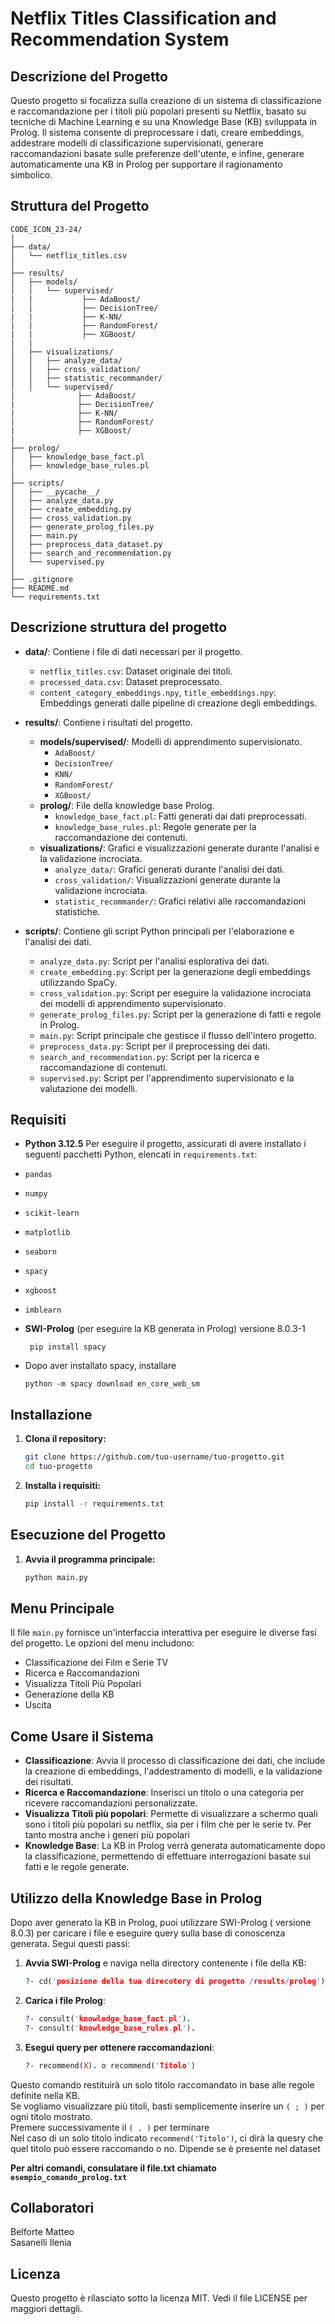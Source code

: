 
# Netflix Titles Classification and Recommendation System

## Descrizione del Progetto

Questo progetto si focalizza sulla creazione di un sistema di classificazione e raccomandazione per i titoli più popolari presenti su Netflix, basato su tecniche di Machine Learning e su una Knowledge Base (KB) sviluppata in Prolog. Il sistema consente di preprocessare i dati, creare embeddings, addestrare modelli di classificazione supervisionati, generare raccomandazioni basate sulle preferenze dell'utente, e infine, generare automaticamente una KB in Prolog per supportare il ragionamento simbolico.


## Struttura del Progetto
```
CODE_ICON_23-24/
│
├── data/
│   └── netflix_titles.csv
│
├── results/
│   ├── models/
│   │   └── supervised/
|   |           ├── AdaBoost/
|   |           ├── DecisionTree/
|   |           ├── K-NN/
|   |           ├── RandomForest/
|   |           ├── XGBoost/
|   |
│   ├── visualizations/
│   │   ├── analyze_data/
│   │   ├── cross_validation/
│   │   ├── statistic_recommander/
│   │   └── supervised/
|              ├── AdaBoost/
|              ├── DecisionTree/
|              ├── K-NN/
|              ├── RandomForest/
|              ├── XGBoost/
|
├── prolog/
│   ├── knowledge_base_fact.pl
│   ├── knowledge_base_rules.pl
|
├── scripts/
│   ├── __pycache__/
│   ├── analyze_data.py
│   ├── create_embedding.py
│   ├── cross_validation.py
│   ├── generate_prolog_files.py
│   ├── main.py
│   ├── preprocess_data_dataset.py
│   ├── search_and_recommendation.py
│   └── supervised.py
│
├── .gitignore
├── README.md
└── requirements.txt
```
## Descrizione struttura del progetto

- **data/**: Contiene i file di dati necessari per il progetto.
  - `netflix_titles.csv`: Dataset originale dei titoli.
  - `processed_data.csv`: Dataset preprocessato.
  - `content_category_embeddings.npy`, `title_embeddings.npy`: Embeddings generati dalle pipeline di creazione degli embeddings.

- **results/**: Contiene i risultati del progetto.
  - **models/supervised/**: Modelli di apprendimento supervisionato.
    - `AdaBoost/`
    - `DecisionTree/`
    - `KNN/`
    - `RandomForest/`
    - `XGBoost/`
  - **prolog/**: File della knowledge base Prolog.
    - `knowledge_base_fact.pl`: Fatti generati dai dati preprocessati.
    - `knowledge_base_rules.pl`: Regole generate per la raccomandazione dei contenuti.
  - **visualizations/**: Grafici e visualizzazioni generate durante l'analisi e la validazione incrociata.
    - `analyze_data/`: Grafici generati durante l'analisi dei dati.
    - `cross_validation/`: Visualizzazioni generate durante la validazione incrociata.
    - `statistic_recommander/`: Grafici relativi alle raccomandazioni statistiche.

- **scripts/**: Contiene gli script Python principali per l'elaborazione e l'analisi dei dati.
  - `analyze_data.py`: Script per l'analisi esplorativa dei dati.
  - `create_embedding.py`: Script per la generazione degli embeddings utilizzando SpaCy.
  - `cross_validation.py`: Script per eseguire la validazione incrociata dei modelli di apprendimento supervisionato.
  - `generate_prolog_files.py`: Script per la generazione di fatti e regole in Prolog.
  - `main.py`: Script principale che gestisce il flusso dell'intero progetto.
  - `preprocess_data.py`: Script per il preprocessing dei dati.
  - `search_and_recommendation.py`: Script per la ricerca e raccomandazione di contenuti.
  - `supervised.py`: Script per l'apprendimento supervisionato e la valutazione dei modelli.



## Requisiti

- **Python 3.12.5**
Per eseguire il progetto, assicurati di avere installato i seguenti pacchetti Python, elencati in `requirements.txt`:

- `pandas`
- `numpy`
- `scikit-learn`
- `matplotlib`
- `seaborn`
- `spacy`
- `xgboost`
- `imblearn`
  
- **SWI-Prolog** (per eseguire la KB generata in Prolog) versione 8.0.3-1
  ```
   pip install spacy
    ```
  
- Dopo aver installato spacy, installare
   ```
   python -m spacy download en_core_web_sm
   ```

## Installazione

1. **Clona il repository:**
   ```bash
   git clone https://github.com/tuo-username/tuo-progetto.git
   cd tuo-progetto
   ```

2. **Installa i requisiti:**
   ```bash
   pip install -r requirements.txt
   ```

## Esecuzione del Progetto

1. **Avvia il programma principale:**
   ```bash
   python main.py
   ```
## Menu Principale

Il file `main.py` fornisce un'interfaccia interattiva per eseguire le diverse fasi del progetto. Le opzioni del menu includono:

- Classificazione dei Film e Serie TV
- Ricerca e Raccomandazioni
- Visualizza Titoli Più Popolari
- Generazione della KB
- Uscita

## Come Usare il Sistema

- **Classificazione**: Avvia il processo di classificazione dei dati, che include la creazione di embeddings, l'addestramento di modelli, e la validazione dei risultati.
- **Ricerca e Raccomandazione**: Inserisci un titolo o una categoria per ricevere raccomandazioni personalizzate.
- **Visualizza Titoli più popolari**: Permette di visualizzare a schermo quali sono i titoli più popolari su netflix, sia per i film che per le serie tv. Per tanto mostra anche i generi più popolari 
- **Knowledge Base**: La KB in Prolog verrà generata automaticamente dopo la classificazione, permettendo di effettuare interrogazioni basate sui fatti e le regole generate.

## Utilizzo della Knowledge Base in Prolog

Dopo aver generato la KB in Prolog, puoi utilizzare SWI-Prolog ( versione 8.0.3) per caricare i file e eseguire query sulla base di conoscenza generata. Segui questi passi:

1. **Avvia SWI-Prolog** e naviga nella directory contenente i file della KB:
   ```prolog
   ?- cd('posizione della tua direcotory di progetto /results/prolog').
   ```

2. **Carica i file Prolog**:
   ```prolog
   ?- consult('knowledge_base_fact.pl').
   ?- consult('knowledge_base_rules.pl').
   ```

3. **Esegui query per ottenere raccomandazioni**:
   ```prolog
   ?- recommend(X). o recommend('Titolo') 
   ```
Questo comando restituirà un solo titolo raccomandato in base alle regole definite nella KB.\
Se vogliamo visualizzare più titoli, basti semplicemente inserire un `( ; )` per ogni titolo mostrato. \
Premere successivamente il `( . )` per terminare \
Nel caso di un solo titolo indicato `recommend('Titolo')`, ci dirà la quesry che quel titolo può essere raccomando o no. Dipende se è presente nel dataset

**Per altri comandi, consulatare il file.txt chiamato `esempio_comando_prolog.txt`**

## Collaboratori

Belforte Matteo \
Sasanelli Ilenia


## Licenza

Questo progetto è rilasciato sotto la licenza MIT. Vedi il file LICENSE per maggiori dettagli.

